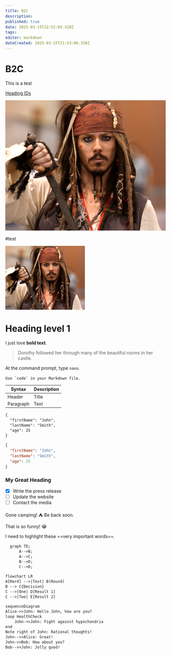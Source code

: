 ```yaml
---
title: B2C
description: 
published: true
date: 2025-03-15T22:52:03.520Z
tags: 
editor: markdown
dateCreated: 2025-03-15T21:53:00.350Z
---
```


# B2C
This is a test

[Heading IDs](#custom-id)

![captain_jack_sparrow_(5764018454).jpg](/captain_jack_sparrow_(5764018454).jpg)

#test

<img src="/captain_jack_sparrow_(5764018454).jpg" width=250 height=200>

Heading level 1
===============

I just love **bold text**.

> Dorothy followed her through many of the beautiful rooms in her castle.

At the command prompt, type `nano`.

``Use `code` in your Markdown file.``

| Syntax      | Description |
| ----------- | ----------- |
| Header      | Title       |
| Paragraph   | Text        |

```
{
  "firstName": "John",
  "lastName": "Smith",
  "age": 25
}
```

```json
{
  "firstName": "John",
  "lastName": "Smith",
  "age": 25
}
```

<h3 id="custom-id">My Great Heading</h3>

- [x] Write the press release
- [ ] Update the website
- [ ] Contact the media

Gone camping! :tent: Be back soon.

That is so funny! :joy:

I need to highlight these ==very important words==.

```mermaid
  graph TD;
      A-->B;
      A-->C;
      B-->D;
      C-->D;
```
```mermaid
flowchart LR
A[Hard] -->|Text| B(Round)
B --> C{Decision}
C -->|One| D[Result 1]
C -->|Two| E[Result 2]
```
```mermaid
sequenceDiagram
Alice->>John: Hello John, how are you?
loop HealthCheck
    John->>John: Fight against hypochondria
end
Note right of John: Rational thoughts!
John-->>Alice: Great!
John->>Bob: How about you?
Bob-->>John: Jolly good!
```